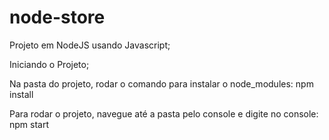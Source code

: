 # node-store

Projeto em NodeJS usando Javascript;

Iniciando o Projeto;

Na pasta do projeto, rodar o comando para instalar o node_modules:
npm install

Para rodar o projeto, navegue até a pasta pelo console e digite no console:
npm start
